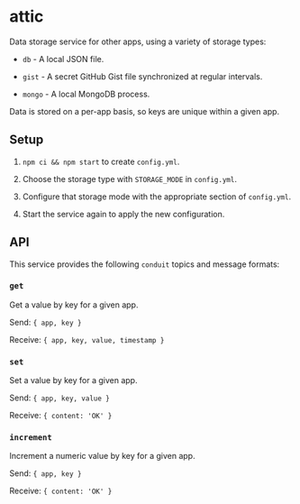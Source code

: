 # attic

Data storage service for other apps, using a variety of storage types:

* `db` - A local JSON file.

* `gist` - A secret GitHub Gist file synchronized at regular intervals.

* `mongo` - A local MongoDB process.

Data is stored on a per-app basis, so keys are unique within a given app.


## Setup

1. `npm ci && npm start` to create `config.yml`.

2. Choose the storage type with `STORAGE_MODE` in `config.yml`.

3. Configure that storage mode with the appropriate section of `config.yml`.

4. Start the service again to apply the new configuration.


## API

This service provides the following `conduit` topics and message formats:

### `get`

Get a value by key for a given app.

Send: `{ app, key }`

Receive: `{ app, key, value, timestamp }`

### `set`

Set a value by key for a given app.

Send: `{ app, key, value }`

Receive: `{ content: 'OK' }`

### `increment`

Increment a numeric value by key for a given app.

Send: `{ app, key }`

Receive: `{ content: 'OK' }`
